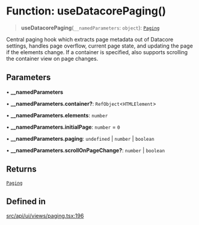 # Function: useDatacorePaging()

> **useDatacorePaging**(`__namedParameters`: `object`): [`Paging`](../interfaces/Paging.md)

Central paging hook which extracts page metadata out of Datacore settings, handles page overflow, current page state, and updating the page
if the elements change. If a container is specified, also supports scrolling the container view on page changes.

## Parameters

• **\_\_namedParameters**

• **\_\_namedParameters.container?**: `RefObject`\<`HTMLElement`\>

• **\_\_namedParameters.elements**: `number`

• **\_\_namedParameters.initialPage**: `number` = `0`

• **\_\_namedParameters.paging**: `undefined` \| `number` \| `boolean`

• **\_\_namedParameters.scrollOnPageChange?**: `number` \| `boolean`

## Returns

[`Paging`](../interfaces/Paging.md)

## Defined in

[src/api/ui/views/paging.tsx:196](https://github.com/blacksmithgu/datacore/blob/7b0c019def7e079c43dc5dbea32d9f610e95285b/src/api/ui/views/paging.tsx#L196)
